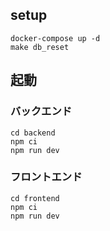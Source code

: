 ## setup

```shell
docker-compose up -d
make db_reset
```

## 起動

### バックエンド

```shell
cd backend
npm ci
npm run dev
```

### フロントエンド
```shell
cd frontend
npm ci
npm run dev
```
